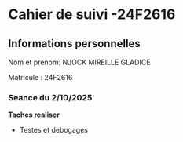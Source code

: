 # Cahier de suivi -24F2616

## Informations personnelles

Nom et prenom: NJOCK MIREILLE GLADICE

Matricule : 24F2616

### Seance du 2/10/2025

**Taches realiser** 

- Testes et debogages
